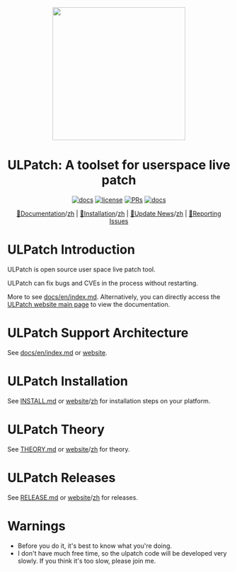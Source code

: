 <center><a href="docs/images/logo.drawio.svg"><img src="docs/images/logo.drawio.svg" border=0 width=300></a></center>

<div align="center" markdown>

# ULPatch: A toolset for userspace live patch

[![docs](https://github.com/Rtoax/ulpatch/actions/workflows/docs.yml/badge.svg)](https://rtoax.github.io/ulpatch/)
[![license](https://img.shields.io/github/license/Rtoax/ulpatch.svg)](https://github.com/Rtoax/ulpatch/blob/master/LICENSE)
[![PRs](https://img.shields.io/badge/PRs-welcome-pink.svg)](https://github.com/Rtoax/ulpatch/pulls)
[![docs](https://img.shields.io/badge/docs-latest-blue)](https://rtoax.github.io/ulpatch/)

[📝Documentation](https://rtoax.github.io/ulpatch/)/[zh](https://rtoax.github.io/ulpatch/zh/) |
[🚀Installation](https://rtoax.github.io/ulpatch/INSTALL/)/[zh](https://rtoax.github.io/ulpatch/zh/INSTALL/) |
[🎉Update News](https://rtoax.github.io/ulpatch/RELEASE/)/[zh](https://rtoax.github.io/ulpatch/zh/RELEASE/) |
[🐛Reporting Issues](https://github.com/Rtoax/ulpatch/issues/new/choose)

</div>


# ULPatch Introduction

ULPatch is open source user space live patch tool.

ULPatch can fix bugs and CVEs in the process without restarting.

More to see [docs/en/index.md](docs/en/index.md). Alternatively, you can directly access the [ULPatch website main page](https://rtoax.github.io/ulpatch/) to view the documentation.


# ULPatch Support Architecture

See [docs/en/index.md](docs/en/index.md) or [website](https://rtoax.github.io/ulpatch/).


# ULPatch Installation

See [INSTALL.md](docs/en/INSTALL.md) or [website](https://rtoax.github.io/ulpatch/INSTALL/)/[zh](https://rtoax.github.io/ulpatch/zh/INSTALL/) for installation steps on your platform.


# ULPatch Theory

See [THEORY.md](docs/en/THEORY.md) or [website](https://rtoax.github.io/ulpatch/THEORY/)/[zh](https://rtoax.github.io/ulpatch/zh/THEORY/) for theory.


# ULPatch Releases

See [RELEASE.md](docs/en/RELEASE.md) or [website](https://rtoax.github.io/ulpatch/RELEASE/)/[zh](https://rtoax.github.io/ulpatch/zh/RELEASE/) for releases.


# Warnings

- Before you do it, it's best to know what you're doing.
- I don't have much free time, so the ulpatch code will be developed very slowly. If you think it's too slow, please join me.
